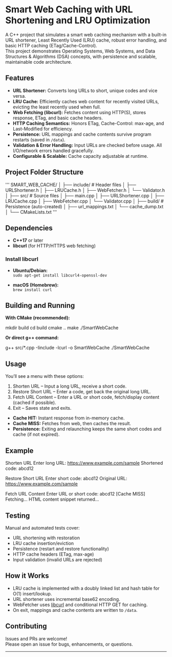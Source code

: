 # Smart Web Caching with URL Shortening and LRU Optimization

A C++ project that simulates a smart web caching mechanism with a built-in URL shortener, Least Recently Used (LRU) cache, robust error handling, and basic HTTP caching (ETag/Cache-Control).  
This project demonstrates Operating Systems, Web Systems, and Data Structures & Algorithms (DSA) concepts, with persistence and scalable, maintainable code architecture.

## Features

- **URL Shortener:** Converts long URLs to short, unique codes and vice versa.
- **LRU Cache:** Efficiently caches web content for recently visited URLs, evicting the least recently used when full.
- **Web Fetching (libcurl):** Fetches content using HTTP(S), stores response, ETag, and basic cache headers.
- **HTTP Caching Semantics:** Honors ETag, Cache-Control: max-age, and Last-Modified for efficiency.
- **Persistence:** URL mappings and cache contents survive program restarts (saved in `/data`).
- **Validation & Error Handling:** Input URLs are checked before usage. All I/O/network errors handled gracefully.
- **Configurable & Scalable:** Cache capacity adjustable at runtime.

## Project Folder Structure
'''
SMART_WEB_CACHE/
│
├── include/ # Header files
│ ├── URLShortener.h
│ ├── LRUCache.h
│ ├── WebFetcher.h
│ └── Validator.h
│
├── src/ # Source files
│ ├── main.cpp
│ ├── URLShortener.cpp
│ ├── LRUCache.cpp
│ ├── WebFetcher.cpp
│ └── Validator.cpp
│
├── build/ # Persistence (auto-created)
│ ├── url_mappings.txt
│ └── cache_dump.txt
│
└── CMakeLists.txt
'''



## Dependencies

- **C++17** or later
- **libcurl** (for HTTP/HTTPS web fetching)

### Install libcurl

- **Ubuntu/Debian:**  
  `sudo apt-get install libcurl4-openssl-dev`

- **macOS (Homebrew):**  
  `brew install curl`

## Building and Running

**With CMake (recommended):**

mkdir build
cd build
cmake ..
make
./SmartWebCache


**Or direct g++ command:**

g++ src/*.cpp -Iinclude -lcurl -o SmartWebCache
./SmartWebCache


## Usage

You’ll see a menu with these options:

1. Shorten URL – Input a long URL, receive a short code.
2. Restore Short URL – Enter a code, get back the original long URL.
3. Fetch URL Content – Enter a URL or short code, fetch/display content (cached if possible).
4. Exit – Saves state and exits.

- **Cache HIT:** Instant response from in-memory cache.
- **Cache MISS:** Fetches from web, then caches the result.
- **Persistence:** Exiting and relaunching keeps the same short codes and cache (if not expired).

## Example

Shorten URL
Enter long URL: https://www.example.com/sample
Shortened code: abcd12

Restore Short URL
Enter short code: abcd12
Original URL: https://www.example.com/sample

Fetch URL Content
Enter URL or short code: abcd12
[Cache MISS] Fetching...
HTML content snippet returned...

## Testing

Manual and automated tests cover:

- URL shortening with restoration
- LRU cache insertion/eviction
- Persistence (restart and restore functionality)
- HTTP cache headers (ETag, max-age)
- Input validation (invalid URLs are rejected)



## How it Works

- LRU cache is implemented with a doubly linked list and hash table for O(1) insert/lookup.
- URL shortener uses incremental base62 encoding.
- WebFetcher uses [libcurl](https://curl.se/libcurl/) and conditional HTTP GET for caching.
- On exit, mappings and cache contents are written to `/data`.

## Contributing

Issues and PRs are welcome!  
Please open an issue for bugs, enhancements, or questions.

---
